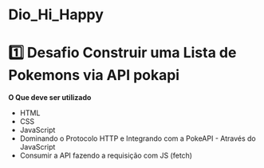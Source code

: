 # Dio_Hi_Happy


# 1️⃣ Desafio Construir uma Lista de Pokemons via API pokapi

**O Que deve ser utilizado**

- HTML
- CSS
- JavaScript
- Dominando o Protocolo HTTP e Integrando com a PokeAPI - Através do JavaScript
- Consumir a API fazendo a requisição com JS (fetch)



